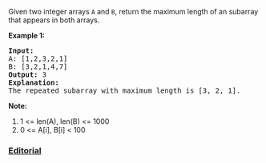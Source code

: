 Given two integer arrays `A` and `B`, return the maximum length of an subarray that appears in both arrays.

**Example 1:**
<pre>
<b>Input:</b>
A: [1,2,3,2,1]
B: [3,2,1,4,7]
<b>Output:</b> 3
<b>Explanation:</b> 
The repeated subarray with maximum length is [3, 2, 1].
</pre>

**Note:**

 1. 1 <= len(A), len(B) <= 1000
 2. 0 <= A[i], B[i] < 100
 
### [Editorial](https://leetcode.com/articles/maximum-length-of-repeated-subarray/)
